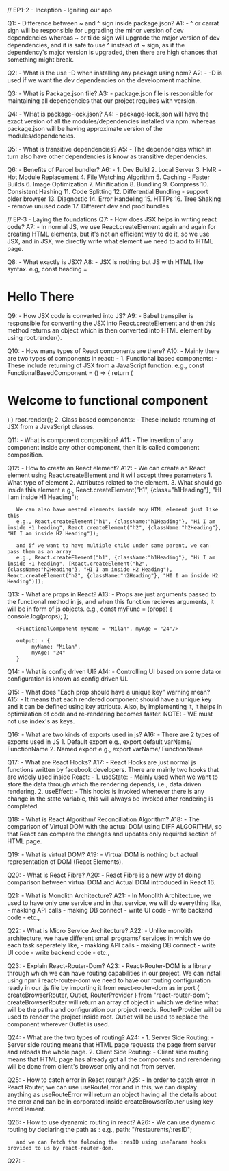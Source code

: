 // EP1-2 - Inception - Igniting our app

Q1: - Difference between ~ and ^ sign inside package.json?
A1: - ^ or carrat sign will be responsible for upgrading the minor version of dev dependencies whereas ~ or tilde sign will upgrade the major version of dev dependencies, and 
      it is safe to use ^ instead of ~ sign, as if the dependency's major version is upgraded, then there are high chances that something might break.

Q2: - What is the use -D when installing any package using npm?
A2: - -D is used if we want the dev dependencies on the development machine.

Q3: - What is Package.json file?
A3: - package.json file is responsible for maintaining all dependencies that our project requires with version.

Q4: - WHat is package-lock.json?
A4: - package-lock.json will have the exact version of all the modules/dependencies installed via npm. whereas package.json will be having approximate version of the modules/dependencies.

Q5: - What is transitive dependencies?
A5: - The dependencies which in turn also have other dependencies is know as transitive dependencies.

Q6: - Benefits of Parcel bundler?
A6: - 1. Dev Build
      2. Local Server
      3. HMR = Hot Module Replacement
      4. File Watching Algorithm
      5. Caching - Faster Builds
      6. Image Optimization
      7. Minification
      8. Bundling
      9. Compress
      10. Consistent Hashing
      11. Code Splitting
      12. Differential Bundling - support older browser
      13. Diagnostic
      14. Error Handeling
      15. HTTPs
      16. Tree Shaking - remove unused code
      17. Different dev and prod bundles

// EP-3 - Laying the foundations
Q7: - How does JSX helps in writing react code?
A7: - In normal JS, we use React.createElement again and again for creating HTML elements, but it's not an efficient way to do it, so we use JSX, and in JSX, we directly write what element we need to add to HTML page.

Q8: - What exactly is JSX?
A8: - JSX is nothing but JS with HTML like syntax. e.g, const heading = <h1> Hello There </h1>

Q9: - How JSX code is converted into JS?
A9: - Babel transpiler is responsible for converting the JSX into React.createElement and then this method returns an object which is then converted into HTML element by using root.render().

Q10: - How many types of React components are there?
A10: - Mainly there are two types of components in react: - 
            1. Functional based components: - These include returning of JSX from a JavaScript function.
                                              e.g., const FunctionalBasedComponent = () => {
                                                    return (
                                                      <h1>Welcome to functional component</h1>
                                                    )
                                                    }
                                                    root.render(<FunctionalBasedComponent />);
            2. Class based components: - These include returning of JSX from a JavaScript classes.

Q11: - What is component composition?
A11: - The insertion of any component inside any other component, then it is called component composition.

Q12: - How to create an React element?
A12: - We can create an React element using React.createElement and it will accept three parameters
       1. What type of element 
       2. Attributes related to the element.
       3. What should go inside this element
       e.g., React.createElement("h1", {class="h1Heading"}, "HI I am inside H1 Heading");

       We can also have nested elements inside any HTML element just like this
       e.g., React.createElement("h1", {className:"h1Heading"}, "Hi I am inside H1 heading", React.createElement("h2", {className:"h2Heading"}, "HI I am inside H2 Heading"));
       
       and if we want to have multiple child under same parent, we can pass them as an array
       e.g., React.createElement("h1", {className:"h1Heading"}, "Hi I am inside H1 heading", [React.createElement("h2", {className:"h2Heading"}, "HI I am inside H2 Heading"), React.createElement("h2", {className:"h2Heading"}, "HI I am inside H2 Heading")]);

Q13: - What are props in React?
A13: - Props are just arguments passed to the functional method in js, and when this function recieves arguments, it will be in form of js objects. 
       e.g., const myFunc = (props) {
            console.log(props);
       };

       <FunctionalComponent myName = "Milan", myAge = "24"/>

       output: - {
            myName: "Milan",
            myAge: "24"
       }

Q14: - What is config driven UI?
A14: - Controlling UI based on some data or configuration is known as config driven UI.

Q15: - What does "Each prop should have a unique key" warning mean?
A15: - It means that each rendered component should have a unique key and it can be defined using key attribute. Also, by implementing it, it helps in optimization of code and re-rendering becomes faster. NOTE: - WE must not use index's as keys.

Q16: - What are two kinds of exports used in js?
A16: - There are 2 types of exports used in JS
       1. Default export
          e.g., export default varName/ FunctionName
       2. Named export
          e.g., export varName/ FunctionName

Q17: - What are React Hooks?
A17: - React Hooks are just normal js functions written by facebook developers.
       There are mainly two hooks that are widely used inside React: - 
              1. useState: - Mainly used when we want to store the data through which the rendering depends, i.e., data driven rendering.
              2. useEffect: - This hooks is invoked whenever there is any change in the state variable, this will always be invoked after rendering is completed.

Q18: - What is React Algorithm/ Reconciliation Algorithm?
A18: - The comparison of Virtual DOM with the actual DOM using DIFF ALGORITHM, so that React can compare the changes and updates only required section of HTML page.

Q19: - What is virtual DOM?
A19: - Virtual DOM is nothing but actual representation of DOM (React Elements).

Q20: - What is React Fibre?
A20: - React Fibre is a new way of doing comparison between virtual DOM and Actual DOM introduced in React 16.

Q21: - What is Monolith Architecture?
A21: - In Monolith Architecture, we used to have only one service and in that service, we will do everything like, 
       - makking API calls
       - making DB connect
       - write UI code
       - write backend code
       - etc.,

Q22: - What is Micro Service Architecture?
A22: - Unlike monolith architecture, we have different small programs/ services in which we do each task seperately like,
       - makking API calls
       - making DB connect
       - write UI code
       - write backend code
       - etc.,

Q23: - Explain React-Router-Dom?
A23: - React-Router-DOM is a library through which we can have routing capabilities in our project.
       We can install using npm i react-router-dom
       we need to have our routing configuration ready in our .js file by importing it from react-router-dom as import { createBrowserRouter, Outlet, RouterProvider } from "react-router-dom";
       createBrowserRouter will return an array of object in which we define what will be the paths and configuration our project needs.
       RouterProvider will be used to render the project inside root.
       Outlet will be used to replace the component wherever Outlet is used.

Q24: - What are the two types of routing?
A24: - 1. Server Side Routing: - Server side routing means that HTML page requests the page from server and reloads the whole page.
       2. Client Side Routing: - Client side routing means that HTML page has already got all the components and rerendering will be done from client's browser only and not from server.

Q25: - How to catch error in React router?
A25: - In order to catch error in React Router, we can use useRouteError and in this, we can display anything as useRouteError will return an object having all the details about the error and can be in corporated inside createBrowserRouter using key errorElement.

Q26: - How to use dyanamic routing in react?
A26: - We can use dynamic routing by declaring the path as : 
       e.g., path: "/restaurents/:resID";
       
       and we can fetch the folowing the :resID using useParams hooks provided to us by react-router-dom.

Q27: - 